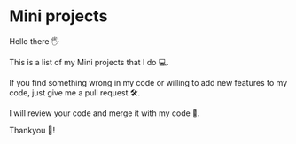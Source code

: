 # Mini projects

Hello there 🖐

This is a list of my Mini projects that I do 💻.

If you find something wrong in my code or willing to add new features to my code, just give me a pull request 🛠.

I will review your code and merge it with my code 🧲.

Thankyou 🙏!


